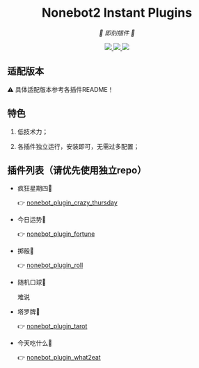 <div align="center">

# Nonebot2 Instant Plugins

<!-- prettier-ignore-start -->
<!-- markdownlint-disable-next-line MD036 -->
_🥳 即刻插件 🥳_
<!-- prettier-ignore-end -->

</div>

<p align="center">
  
  <a href="https://github.com/KafCoppelia/nonebot_instant_plugins/blob/main/LICENSE">
    <img src="https://img.shields.io/badge/license-MIT-informational">
  </a>
  
  <a href="https://github.com/nonebot/nonebot2">
    <img src="https://img.shields.io/badge/nonebot2-2.0.0alpha.16-green">
  </a>
  
  <a href="">
    <img src="https://img.shields.io/badge/release-v0.1.0-orange">
  </a>
  
</p>

</p>

## 适配版本

⚠ 具体适配版本参考各插件README！

## 特色

1. 低技术力；

2. 各插件独立运行，安装即可，无需过多配置；

## 插件列表（请优先使用独立repo）

- 疯狂星期四🍗

    :point_right: [nonebot_plugin_crazy_thursday](https://github.com/KafCoppelia/nonebot_plugin_crazy_thursday)

- 今日运势🙏

    :point_right: [nonebot_plugin_fortune](https://github.com/KafCoppelia/nonebot_plugin_fortune)

- 掷骰🎲

    :point_right: [nonebot_plugin_roll](https://github.com/KafCoppelia/nonebot_plugin_roll)

- 随机口球🥴

    难说

- 塔罗牌🔮

    :point_right: [nonebot_plugin_tarot](https://github.com/KafCoppelia/nonebot_plugin_tarot)

- 今天吃什么🍔

    :point_right: [nonebot_plugin_what2eat](https://github.com/KafCoppelia/nonebot_plugin_what2eat)